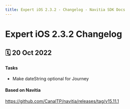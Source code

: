 ```yaml
---
title: Expert iOS 2.3.2 - Changelog - Navitia SDK Docs
---
```


# Expert iOS 2.3.2 Changelog

<h2>🗓 20 Oct 2022</h2>

#### Tasks 
- Make dateString optional for Journey

#### Based on Navitia
<a target="_blank" href="https://github.com/CanalTP/navitia/releases/tag/v15.11.1">https://github.com/CanalTP/navitia/releases/tag/v15.11.1</a>
